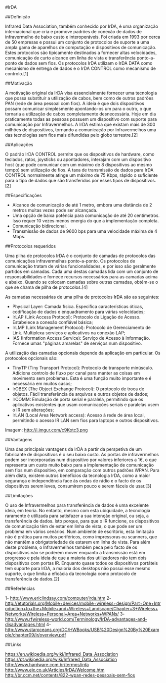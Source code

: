 #IrDA

##Definição

Infrared Data Association, também conhecido por IrDA, é uma organização internacional que cria e promove padrões de conexão de dados de infravermelho de baixo custo e interoperáveis. Foi criada em 1993 por cerca de 50 empresas e possui um conjunto de protocolos de suporte a uma ampla gama de aparelhos de computação e dispositivos de comunicação. Estes protocolos são tipicamente destinados a fornecer altas velocidades, comunicação de curto alcance em linha de vista e transferência ponto-a-ponto de dados sem fios. Os protocolos IrDA utilizam o IrDA DATA como mecanismo de entrega de dados e o IrDA CONTROL como mecanismo de controlo.[1]

##Motivação

A motivação original da IrDA visa essencialmente fornecer uma tecnologia que possa substituir a utilização de cabos, bem como de outros padrões PAN (rede de área pessoal com fios). A ideia é que dois dispositivos possam comunicar simplesmente apontando-os um para o outro, o que tornaria a utilização de cabos completamente desnecessária. Hoje em dia praticamente todas as pessoas possuem um dispositivo com suporte para comunicação por Infravermelhos. A IrDA estima que existam mais de 300 milhões de dispositivos, tornando a comunicação por Infravermelhos uma das tecnologias sem fios mais difundidas pelo globo terrestre.[2]

##Aplicações

O padrão IrDA CONTROL permite que os dispositivos de hardware, como teclados, ratos, joysticks ou apontadores, interajam com um dispositivo host (que pode comunicar com um máximo de 8 dispositivos ao mesmo tempo) sem utilização de fios. A taxa de transmissão de dados para IrDA CONTROL normalmente atinge um máximo de 75 Kbps, rápido o suficiente para o tipo de dados que são transferidos por esses tipos de dispositivos.[2]

##Especificações

* Alcance de comunicação de até 1 metro, embora uma distância de 2 metros muitas vezes pode ser alcançada.
* Uma opção de baixa potência para comunicação de até 20 centímetros. Isso requer 10 vezes menos energia do que a implementação completa.
* Comunicação bidirecional.
* Transmissão de dados de 9600 bps para uma velocidade máxima de 4 Mbps.

##Protocolos requeridos

Uma pilha de protocolos IrDA é o conjunto de camadas de protocolos das comunicações infravermelhas ponto-a-ponto. Os protocolos de comunicação tratam de várias funcionalidades, e por isso são geralmente partidos em camadas. Cada uma destas camadas lida com um conjunto de responsabilidades e fornece recursos necessários para as camadas acima e abaixo. Quando se colocam camadas sobre outras camadas, obtém-se o que se chama de pilha de protocolos.[4]

As camadas necessárias de uma pilha de protocolos IrDA são as seguintes:

* Physical Layer: Camada física. Especifica características óticas, codificação de dados e enquadramento para várias velocidades;
* IrLAP (Link Access Protocol): Protocolo de Ligação de Acesso. Estabelece a conexão confiável básica;
* IrLMP (Link Management Protocol): Protocolo de Gerenciamento de Link. Multiplexa serviços e aplicativos na conexão LAP;
* IAS (Information Access Service): Serviço de Acesso à Informação. Fornece umas "páginas amarelas" de serviços num dispositivo.

A utilização das camadas opcionais depende da aplicação em particular. Os protocolos opcionais são:

* TinyTP (Tiny Transport Protocol): Protocolo de transporte minúsculo. Adiciona controlo de fluxo por canal para manter as coisas em movimento sem problemas. Esta é uma função muito importante e é necessária em muitos casos;
* IrOBEX (The Object Exchange Protocol): O protocolo de troca de objetos. Fácil transferência de arquivos e outros objetos de dados;
* IrCOMM: Emulação de porta serial e paralela, permitindo que os aplicativos existentes que usam comunicações seriais e paralelas usem o IR sem alterações;
* IrLAN (Local Area Network access): Acesso à rede de área local, permitindo o acesso IR LAN sem fios para laptops e outros dispositivos.

Imagem: http://i.imgur.com/c9Kotc3.png

##Vantagens

Uma das principais vantagens da IrDA a partir da perspetiva de um fabricante de dispositivos é o seu baixo custo. As portas de infravermelhos podem ser incorporadas num dispositivo por valores inferiores a 1€, o que representa um custo muito baixo para a implementação de comunicação sem fios num dispositivo, em comparação com outros padrões WPAN. Para além disto, existem outros benefícios da tecnologia IrDA, como a maior segurança e independência face às ondas de rádio e o facto de os dispositivos serem leves, consumirem pouco e serem fáceis de usar.[3]

##Limitações

O uso de Infravermelhos para transferência de dados é uma excelente ideia, em teoria. No entanto, mesmo com esta ubiquidade, a tecnologia raramente é utilizada para satisfazer a sua intenção original, ou seja, a transferência de dados. Isto porque, para que o IR funcione, os dispositivos de comunicação têm de estar em linha de vista, o que pode ser um problema em vários cenários. Num ambiente de escritório, esta limitação não é prática para muitos periféricos, como impressoras ou scanners, que não mantêm a obrigatoriedade de estarem em linha de vista. Para além deste problema, o Infravermelhos também peca pelo facto de os dispositivos não se poderem mover enquanto a transmissão está em progresso e pela ideia de que a maioria dos utilizadores não tem dois dispositivos com portas IR. Enquanto quase todos os dispositivos portáteis tem suporte para IrDA, a maioria dos desktops não possui esse mesmo suporte, o que limita a eficácia da tecnologia como protocolo de transferência de dados.[2]

##Referências

1- http://www.ericlindsay.com/computer/irda.htm
2- http://etutorials.org/Mobile+devices/mobile+wireless+design/Part+One+Introduction+to+the+Mobile+and+Wireless+Landscape/Chapter+3+Wireless+Networks/Wireless+Personal+Area+Networks+WPANs/
3- http://www.rfwireless-world.com/Terminology/IrDA-advantages-and-disadvantages.html
4- http://www.staroceans.org/DC/HWBooks/USB%20Design%20By%20Example/chapter09/ir/overview.pdf

##Links

https://en.wikipedia.org/wiki/Infrared_Data_Association
https://pt.wikipedia.org/wiki/Infrared_Data_Association
http://www.hardware.com.br/termos/irda
http://www.eix.co.uk/Articles/IrDA/Welcome.htm
http://br.ccm.net/contents/822-wpan-redes-pessoais-sem-fios
